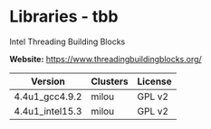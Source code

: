 # Libraries - tbb

Intel Threading Building Blocks



**Website:** <https://www.threadingbuildingblocks.org/>

| Version | Clusters | License |
| ------- | -------- | ------- |
| 4.4u1_gcc4.9.2 | milou | GPL v2 |
| 4.4u1_intel15.3 | milou | GPL v2 |
